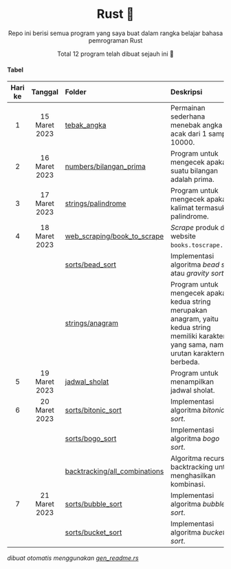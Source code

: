 <div align="center">

# Rust 🦀

Repo ini berisi semua program yang saya buat dalam rangka belajar bahasa pemrograman Rust

Total 12 program telah dibuat sejauh ini 🎉

</div>

#### Tabel

|Hari ke|Tanggal|Folder|Deskripsi|
|:--:|:--:|:--|:--|
|1|15 Maret 2023|[tebak_angka](/tebak_angka)|Permainan sederhana menebak angka acak dari 1 sampai 10000.|
|2|16 Maret 2023|[numbers/bilangan_prima](/numbers/bilangan_prima)|Program untuk mengecek apakah suatu bilangan adalah prima.|
|3|17 Maret 2023|[strings/palindrome](/strings/palindrome)|Program untuk mengecek apakah kalimat termasuk palindrome.|
|4|18 Maret 2023|[web_scraping/book_to_scrape](/web_scraping/book_to_scrape)|_Scrape_ produk dari website `books.toscrape.com`.|
|||[sorts/bead_sort](/sorts/bead_sort)|Implementasi algoritma _bead sort_ atau _gravity sort_.|
|||[strings/anagram](/strings/anagram)|Program untuk mengecek apakah kedua string merupakan anagram, yaitu kedua string memiliki karakter yang sama, namun urutan karakternya berbeda.|
|5|19 Maret 2023|[jadwal_sholat](/jadwal_sholat)|Program untuk menampilkan jadwal sholat.|
|6|20 Maret 2023|[sorts/bitonic_sort](/sorts/bitonic_sort)|Implementasi algoritma _bitonic sort_.|
|||[sorts/bogo_sort](/sorts/bogo_sort)|Implementasi algoritma _bogo sort_.|
|||[backtracking/all_combinations](/backtracking/all_combinations)|Algoritma recursive backtracking untuk menghasilkan kombinasi.|
|7|21 Maret 2023|[sorts/bubble_sort](/sorts/bubble_sort)|Implementasi algoritma _bubble sort_.|
|||[sorts/bucket_sort](/sorts/bucket_sort)|Implementasi algoritma _bucket sort_.|


_dibuat otomatis menggunakan [gen_readme.rs](/gen_readme.rs)_
